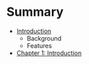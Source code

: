 # Summary

* [Introduction](README.md)
   * Background
   * Features
* [Chapter 1: Introduction](chapter1.md)

